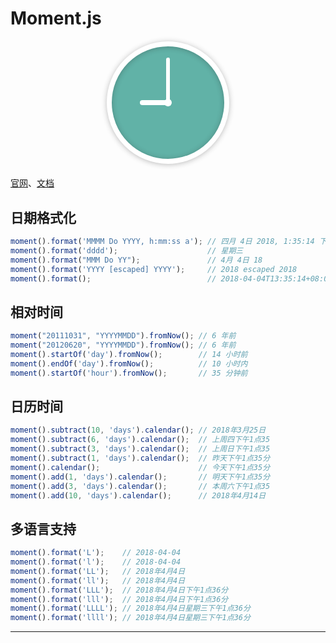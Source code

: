 # Moment.js

<style>
.hero-circle {
    width: 180px;
    height: 180px;
    margin: 20px auto;
    position: relative;
    border: 8px solid #fff;
    border-radius: 50%;
    box-shadow: 0 1px 8px rgba(34,34,34,0.3),inset 0 1px 8px rgba(34,34,34,0.3);
    background: #61b2a7;
}

.hero-face {
    width: 100%;
    height: 100%
}

.hero-face:after {
    position: absolute;
    top: 50%;
    left: 50%;
    width: 12px;
    height: 12px;
    margin: -6px 0 0 -6px;
    background: #fff;
    border-radius: 6px;
    content: "";
    display: block
}

.hero-hour {
    width: 0;
    height: 0;
    position: absolute;
    top: 50%;
    left: 50%;
    margin: -4px 0 -4px -25%;
    padding: 4px 0 4px 25%;
    background: #fff;
    -ms-transform-origin: 100% 50%;
    transform-origin: 100% 50%;
    border-radius: 4px 0 0 4px
}

.hero-minute {
    width: 0;
    height: 0;
    position: absolute;
    top: 50%;
    left: 50%;
    margin: -40% -3px 0;
    padding: 40% 3px 0;
    background: #fff;
    -ms-transform-origin: 50% 100%;
    transform-origin: 50% 100%;
    border-radius: 3px 3px 0 0
}

.hero-second {
    width: 0;
    height: 0;
    position: absolute;
    top: 50%;
    left: 50%;
    margin: -40% -1px 0 0;
    padding: 40% 1px 0;
    background: #fff;
    -ms-transform-origin: 50% 100%;
    transform-origin: 50% 100%
}
</style>
<div class="hero-circle">
    <div class="hero-face">
        <div id="hour" class="hero-hour"></div>
        <div id="minute" class="hero-minute"></div>
        <div id="second" class="hero-second"></div>
    </div>
</div>
<script type="text/javascript" src="http://cdn.staticfile.org/moment.js/2.24.0/moment.min.js"></script>
<script>
function updateClock(){
    var now = moment(),
        second = now.seconds() * 6,
        minute = now.minutes() * 6 + second / 60,
        hour = ((now.hours() % 12) / 12) * 360 + 90 + minute / 12;
    document.getElementById('hour').style.transform = "rotate(" + hour + "deg)";
    document.getElementById('minute').style.transform = "rotate(" + minute + "deg)";
    document.getElementById('second').style.transform = "rotate(" + second + "deg)";
    setTimeout(updateClock, 1000);
}
updateClock();
</script>

[官网](http://momentjs.cn/)、[文档](http://momentjs.cn/docs/)
## 日期格式化
```js
moment().format('MMMM Do YYYY, h:mm:ss a'); // 四月 4日 2018, 1:35:14 下午
moment().format('dddd');                    // 星期三
moment().format("MMM Do YY");               // 4月 4日 18
moment().format('YYYY [escaped] YYYY');     // 2018 escaped 2018
moment().format();                          // 2018-04-04T13:35:14+08:00
```
## 相对时间
```js
moment("20111031", "YYYYMMDD").fromNow(); // 6 年前
moment("20120620", "YYYYMMDD").fromNow(); // 6 年前
moment().startOf('day').fromNow();        // 14 小时前
moment().endOf('day').fromNow();          // 10 小时内
moment().startOf('hour').fromNow();       // 35 分钟前
```
## 日历时间
```js
moment().subtract(10, 'days').calendar(); // 2018年3月25日
moment().subtract(6, 'days').calendar();  // 上周四下午1点35
moment().subtract(3, 'days').calendar();  // 上周日下午1点35
moment().subtract(1, 'days').calendar();  // 昨天下午1点35分
moment().calendar();                      // 今天下午1点35分
moment().add(1, 'days').calendar();       // 明天下午1点35分
moment().add(3, 'days').calendar();       // 本周六下午1点35
moment().add(10, 'days').calendar();      // 2018年4月14日
```
## 多语言支持
```js
moment().format('L');    // 2018-04-04
moment().format('l');    // 2018-04-04
moment().format('LL');   // 2018年4月4日
moment().format('ll');   // 2018年4月4日
moment().format('LLL');  // 2018年4月4日下午1点36分
moment().format('lll');  // 2018年4月4日下午1点36分
moment().format('LLLL'); // 2018年4月4日星期三下午1点36分
moment().format('llll'); // 2018年4月4日星期三下午1点36分
```
<hr/>

